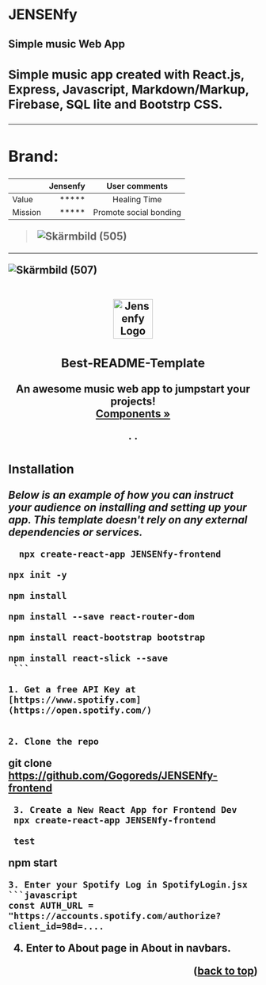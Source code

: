 
# JENSENfy
 <h2>Simple music Web App</h2> 
 <h2><JENSENfy - music app</h2>
 <h3>Simple music app created with React.js, Express, Javascript, Markdown/Markup, Firebase, SQL lite and Bootstrp CSS.</h3>

---
## Brand:
 |                  |         Jensenfy               | User comments              |
|:--- | ---: | :---: |
| Value             | *****      | Healing Time |
| Mission          | *****       | Promote social bonding|

 

  > ![Skärmbild (505)](https://user-images.githubusercontent.com/56717993/188828483-e7d178e9-1980-4393-960e-7ba58878c7ec.png)

---
 
![Skärmbild (507)](https://user-images.githubusercontent.com/56717993/188828437-dc0a6d92-dcce-4602-9034-8d2b438fe1b6.png)




<!-- Improved compatibility of back to top link: See: https://github.com/Gogoreds/JENSENfy-frontend -->
<a name="readme-top"></a>
<a name="Jensenfy"></a>

<!--
*** Thanks for checking out the Best-README-Template. If you have a suggestion
*** that would make this better, please fork the repo and create a pull request
*** or simply open an issue with the tag "enhancement".
*** Don't forget to give the project a star!
*** Thanks again! Now go create something AMAZING! :D
-->

>> <!-- PROJECT -->
<br />
<div align="center">
  <a href="https://github.com/Gogoreds/JENSENfy-frontend"><strong">
    <img src="images/logo.png" alt="Jensenfy Logo" width="80" height="80">
  </a>

  <h3 align="center">Best-README-Template</h3>

  <p align="center">
    An awesome music web app to jumpstart your projects!
    <br />
    <a href="https://github.com/Gogoreds/JENSENfy-frontend/blob/main/README.md#readme-top"><strong>Components »</strong></a>
    <br />
    <br />
    ·  ·
  </p>
</div>


 ### Installation

_Below is an example of how you can instruct your audience on installing and setting up your app. This template doesn't rely on any external dependencies or services._
```
  npx create-react-app JENSENfy-frontend
  ```

   ```
  npx init -y
  ```

  ```
  npm install
  ```
   ```
  npm install --save react-router-dom
  ```  

  ```
  npm install react-bootstrap bootstrap
  ```

   ```
  npm install react-slick --save
    ```

1. Get a free API Key at [https://www.spotify.com](https://open.spotify.com/)


2. Clone the repo
   ```
   git clone https://github.com/Gogoreds/JENSENfy-frontend
   ```
	3. Create a New React App for Frontend Dev
	npx create-react-app JENSENfy-frontend

	test   
   ```
   npm start
   ```
3. Enter your Spotify Log in SpotifyLogin.jsx
   ```javascript
   const AUTH_URL = "https://accounts.spotify.com/authorize?client_id=98d=....
   ```

4. Enter to  About page in About in navbars. 



<p align="right">(<a href="#readme-top">back to top</a>)</p>








